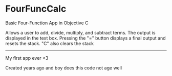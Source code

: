# FourFuncCalc

Basic Four-Function App in Objective C

Allows a user to add, divide, multiply, and subtract terms. The output is displayed in the text box. 
Pressing the "=" button displays a final output and resets the stack. "C" also clears the stack

----

My first app ever <3

Created years ago and boy does this code not age well

